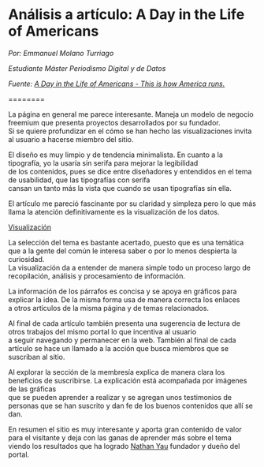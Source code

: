 # Análisis a artículo: A Day in the Life of Americans

*Por: Emmanuel Molano Turriago*  
 
*Estudiante Máster Periodismo Digital y de Datos*

*Fuente: [A Day in the Life of Americans - This is how America runs.](https://flowingdata.com/2015/12/15/a-day-in-the-life-of-americans/
 "www.flowingdata.com")*

========

La página en general me parece interesante. Maneja un modelo de negocio freemium que presenta proyectos desarrollados por su fundador.  
Si se quiere profundizar en el cómo se han hecho las visualizaciones invita al usuario a hacerse miembro del sitio.


El diseño es muy limpio y de tendencia minimalista. En cuanto a la tipografía, yo la usaría sin serifa para mejorar la legibilidad  
de los contenidos, pues se dice entre diseñadores y entendidos en el tema de usabilidad, que las tipografías con serifa  
cansan un tanto más la vista que cuando se usan tipografías sin ella.

El artículo me pareció fascinante por su claridad y simpleza pero lo que más llama la atención definitivamente es la visualización de los datos.


[Visualización](https://github.com/emolanot/AD2/blob/main/grafica-flowdata.png)


La selección del tema es bastante acertado, puesto que es una temática que a la gente del común le interesa saber o por lo menos despierta la curiosidad.  
La visualización da a entender de manera simple todo un proceso largo de recopilación, análisis y procesamiento de información.

La información de los párrafos es concisa y se apoya en gráficos para explicar la idea. De la misma forma usa de manera correcta los enlaces  
a otros artículos de la misma página y de temas relacionados.

Al final de cada artículo también presenta una sugerencia de lectura de otros trabajos del mismo portal lo que incentiva al usuario  
a seguir navegando y permanecer en la web. También al final de cada artículo se hace un llamado a la acción que busca miembros que se suscriban al sitio.

Al explorar la sección de la membresía explica de manera clara los beneficios de suscribirse. La explicación está acompañada por imágenes de las gráficas  
que se pueden aprender a realizar y se agregan unos testimonios de personas que se han suscrito y dan fe de los buenos contenidos que allí se dan. 

En resumen el sitio es muy interesante y aporta gran contenido de valor para el visitante y deja con las ganas de aprender más sobre el tema  
viendo los resultados que ha logrado [Nathan Yau](https://flowingdata.com/about) fundador y dueño del portal.  
